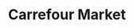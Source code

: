 ---
title: "Carrefour Market"
url: /bihorel/carrefour-market-rue-du-marechal-de-lattre-de-tassigny/
shop: Gasflaschen
---